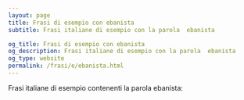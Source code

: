 ```yaml
---
layout: page
title: Frasi di esempio con ebanista 
subtitle: Frasi italiane di esempio con la parola  ebanista

og_title: Frasi di esempio con ebanista 
og_description: Frasi italiane di esempio con la parola  ebanista
og_type: website
permalink: /frasi/e/ebanista.html
---
```


Frasi italiane di esempio contenenti la parola ebanista:


